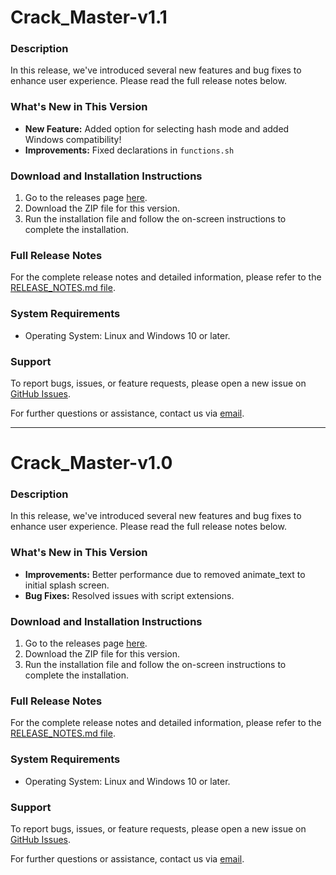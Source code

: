 # Crack_Master-v1.1

### Description

In this release, we've introduced several new features and bug fixes to enhance user experience. Please read the full release notes below.

### What's New in This Version

- **New Feature:** Added option for selecting hash mode and added Windows compatibility!
- **Improvements:** Fixed declarations in `functions.sh`

### Download and Installation Instructions

1. Go to the releases page [here](https://github.com/ente0v1/Crack_Master/releases/latest).
2. Download the ZIP file for this version.
3. Run the installation file and follow the on-screen instructions to complete the installation.

### Full Release Notes

For the complete release notes and detailed information, please refer to the [RELEASE_NOTES.md file](https://github.com/ente0v1/Crack_Master/blob/main/RELEASE_NOTES.md).

### System Requirements

- Operating System: Linux and Windows 10 or later.

### Support

To report bugs, issues, or feature requests, please open a new issue on [GitHub Issues](https://github.com/ente0v1/Crack_Master/issues).

For further questions or assistance, contact us via [email](mailto:test.xmod.clashofclans@gmail.com).

-----------------------------------------------------------------------------
# Crack_Master-v1.0

### Description

In this release, we've introduced several new features and bug fixes to enhance user experience. Please read the full release notes below.

### What's New in This Version

- **Improvements:** Better performance due to removed animate_text to initial splash screen.
- **Bug Fixes:** Resolved issues with script extensions.

### Download and Installation Instructions

1. Go to the releases page [here](https://github.com/ente0v1/Crack_Master/releases/latest).
2. Download the ZIP file for this version.
3. Run the installation file and follow the on-screen instructions to complete the installation.

### Full Release Notes

For the complete release notes and detailed information, please refer to the [RELEASE_NOTES.md file](https://github.com/ente0v1/Crack_Master/blob/main/RELEASE_NOTES.md).

### System Requirements

- Operating System: Linux and Windows 10 or later.

### Support

To report bugs, issues, or feature requests, please open a new issue on [GitHub Issues](https://github.com/ente0v1/Crack_Master/issues).

For further questions or assistance, contact us via [email](mailto:test.xmod.clashofclans@gmail.com).
